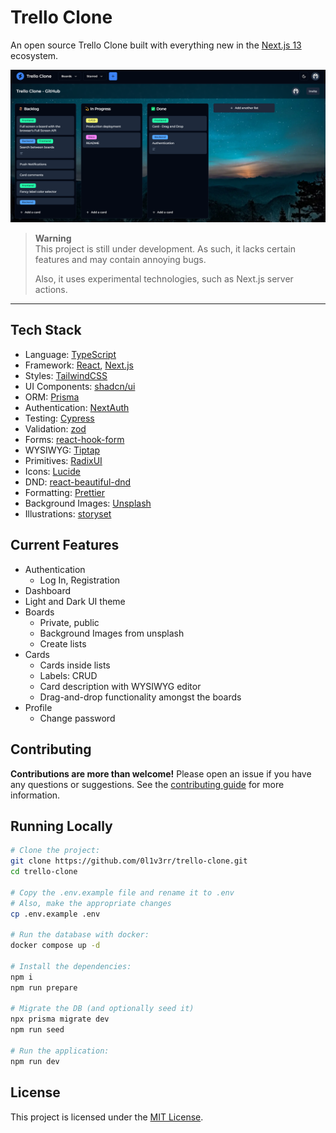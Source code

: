 # Trello Clone

An open source Trello Clone built with everything new in the [Next.js 13](https://github.com/vercel/next.js) ecosystem.

<img src="./docs/images/screenshot-1.png" alt="Screenshot">

> **Warning**  
> This project is still under development. As such, it lacks certain features and may contain annoying bugs.
>
> Also, it uses experimental technologies, such as Next.js server actions.

<hr />

## Tech Stack

- Language: [TypeScript](https://www.typescriptlang.org/)
- Framework: [React](https://react.dev/), [Next.js](https://nextjs.org/)
- Styles: [TailwindCSS](https://tailwindcss.com/)
- UI Components: [shadcn/ui](https://ui.shadcn.com/)
- ORM: [Prisma](https://www.prisma.io/)
- Authentication: [NextAuth](https://next-auth.js.org/)
- Testing: [Cypress](https://www.cypress.io/)
- Validation: [zod](https://zod.dev/)
- Forms: [react-hook-form](https://react-hook-form.com/)
- WYSIWYG: [Tiptap](https://tiptap.dev/)
- Primitives: [RadixUI](https://www.radix-ui.com/)
- Icons: [Lucide](https://lucide.dev/icons/)
- DND: [react-beautiful-dnd](https://github.com/atlassian/react-beautiful-dnd)
- Formatting: [Prettier](https://prettier.io/)
- Background Images: [Unsplash](https://unsplash.com/)
- Illustrations: [storyset](https://storyset.com/)

## Current Features

- Authentication
  - Log In, Registration
- Dashboard
- Light and Dark UI theme
- Boards
  - Private, public
  - Background Images from unsplash
  - Create lists
- Cards
  - Cards inside lists
  - Labels: CRUD
  - Card description with WYSIWYG editor
  - Drag-and-drop functionality amongst the boards
- Profile
  - Change password

## Contributing

**Contributions are more than welcome!** Please open an issue if you have any questions or suggestions. See the [contributing guide](./CONTRIBUTING.md) for more information.

## Running Locally

```sh
# Clone the project:
git clone https://github.com/0l1v3rr/trello-clone.git
cd trello-clone

# Copy the .env.example file and rename it to .env
# Also, make the appropriate changes
cp .env.example .env

# Run the database with docker:
docker compose up -d

# Install the dependencies:
npm i
npm run prepare

# Migrate the DB (and optionally seed it)
npx prisma migrate dev
npm run seed

# Run the application:
npm run dev
```

## License

This project is licensed under the [MIT License](./LICENSE).
